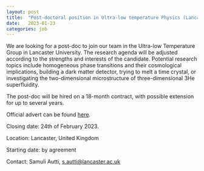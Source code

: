 ```yaml
---
layout: post
title:  "Post-doctoral position in Ultra-low temperature Physics (Lancaster) "
date:   2023-01-23
categories: job
---
```

We are looking for a post-doc to join our team in the Ultra-low Temperature Group in Lancaster University. The research agenda will be adjusted according to the strengths and interests of the candidate. Potential research topics include homogeneous phase transitions and their cosmological implications, building a dark matter detector, trying to melt a time crystal, or investigating the two-dimensional microstructure of three-dimensional 3He superfluidity. 

The post-doc will be hired on a 18-month contract, with possible extension for up to several years. 
 
Official advert can be found <a href="https://hr-jobs.lancs.ac.uk/Vacancy.aspx?ref=1602-22"> here</a>.


Closing date: 24th of February 2023.

Location: Lancaster, United Kingdom 

Starting date: by agreement 

Contact: Samuli Autti, s.autti@lancaster.ac.uk 
